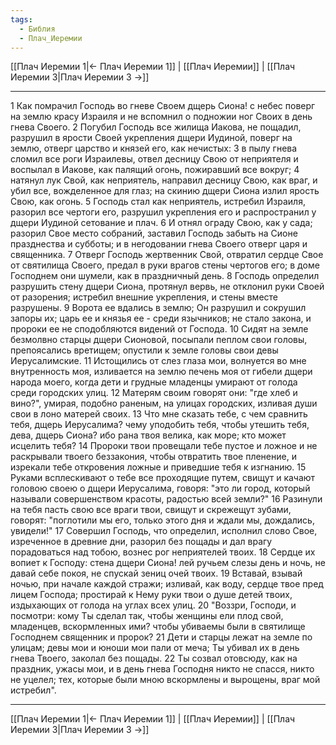 ```yaml
---
tags:
  - Библия
  - Плач_Иеремии
---
```

[[Плач Иеремии 1|← Плач Иеремии 1]] | [[Плач Иеремии]] | [[Плач Иеремии 3|Плач Иеремии 3 →]]

---
1 Как помрачил Господь во гневе Своем дщерь Сиона! с небес поверг на землю красу Израиля и не вспомнил о подножии ног Своих в день гнева Своего.
2 Погубил Господь все жилища Иакова, не пощадил, разрушил в ярости Своей укрепления дщери Иудиной, поверг на землю, отверг царство и князей его, как нечистых:
3 в пылу гнева сломил все роги Израилевы, отвел десницу Свою от неприятеля и воспылал в Иакове, как палящий огонь, пожиравший все вокруг;
4 натянул лук Свой, как неприятель, направил десницу Свою, как враг, и убил все, вожделенное для глаз; на скинию дщери Сиона излил ярость Свою, как огонь.
5 Господь стал как неприятель, истребил Израиля, разорил все чертоги его, разрушил укрепления его и распространил у дщери Иудиной сетование и плач.
6 И отнял ограду Свою, как у сада; разорил Свое место собраний, заставил Господь забыть на Сионе празднества и субботы; и в негодовании гнева Своего отверг царя и священника.
7 Отверг Господь жертвенник Свой, отвратил сердце Свое от святилища Своего, предал в руки врагов стены чертогов его; в доме Господнем они шумели, как в праздничный день.
8 Господь определил разрушить стену дщери Сиона, протянул вервь, не отклонил руки Своей от разорения; истребил внешние укрепления, и стены вместе разрушены.
9 Ворота ее вдались в землю; Он разрушил и сокрушил запоры их; царь ее и князья ее - среди язычников; не стало закона, и пророки ее не сподобляются видений от Господа.
10 Сидят на земле безмолвно старцы дщери Сионовой, посыпали пеплом свои головы, препоясались вретищем; опустили к земле головы свои девы Иерусалимские.
11 Истощились от слез глаза мои, волнуется во мне внутренность моя, изливается на землю печень моя от гибели дщери народа моего, когда дети и грудные младенцы умирают от голода среди городских улиц.
12 Матерям своим говорят они: "где хлеб и вино?", умирая, подобно раненым, на улицах городских, изливая души свои в лоно матерей своих.
13 Что мне сказать тебе, с чем сравнить тебя, дщерь Иерусалима? чему уподобить тебя, чтобы утешить тебя, дева, дщерь Сиона? ибо рана твоя велика, как море; кто может исцелить тебя?
14 Пророки твои провещали тебе пустое и ложное и не раскрывали твоего беззакония, чтобы отвратить твое пленение, и изрекали тебе откровения ложные и приведшие тебя к изгнанию.
15 Руками всплескивают о тебе все проходящие путем, свищут и качают головою своею о дщери Иерусалима, говоря: "это ли город, который называли совершенством красоты, радостью всей земли?"
16 Разинули на тебя пасть свою все враги твои, свищут и скрежещут зубами, говорят: "поглотили мы его, только этого дня и ждали мы, дождались, увидели!"
17 Совершил Господь, что определил, исполнил слово Свое, изреченное в древние дни, разорил без пощады и дал врагу порадоваться над тобою, вознес рог неприятелей твоих.
18 Сердце их вопиет к Господу: стена дщери Сиона! лей ручьем слезы день и ночь, не давай себе покоя, не спускай зениц очей твоих.
19 Вставай, взывай ночью, при начале каждой стражи; изливай, как воду, сердце твое пред лицем Господа; простирай к Нему руки твои о душе детей твоих, издыхающих от голода на углах всех улиц.
20 "Воззри, Господи, и посмотри: кому Ты сделал так, чтобы женщины ели плод свой, младенцев, вскормленных ими? чтобы убиваемы были в святилище Господнем священник и пророк?
21 Дети и старцы лежат на земле по улицам; девы мои и юноши мои пали от меча; Ты убивал их в день гнева Твоего, заколал без пощады.
22 Ты созвал отовсюду, как на праздник, ужасы мои, и в день гнева Господня никто не спасся, никто не уцелел; тех, которые были мною вскормлены и вырощены, враг мой истребил".

---
[[Плач Иеремии 1|← Плач Иеремии 1]] | [[Плач Иеремии]] | [[Плач Иеремии 3|Плач Иеремии 3 →]]